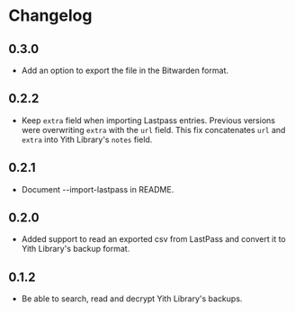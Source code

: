 # Changelog

## 0.3.0

- Add an option to export the file in the Bitwarden format.

## 0.2.2

- Keep `extra` field when importing Lastpass entries. Previous
  versions were overwriting `extra` with the `url` field. This fix
  concatenates `url` and `extra` into Yith Library's `notes` field.

## 0.2.1

- Document --import-lastpass in README.

## 0.2.0

- Added support to read an exported csv from LastPass and convert it to Yith
  Library's backup format.

## 0.1.2

- Be able to search, read and decrypt Yith Library's backups.
